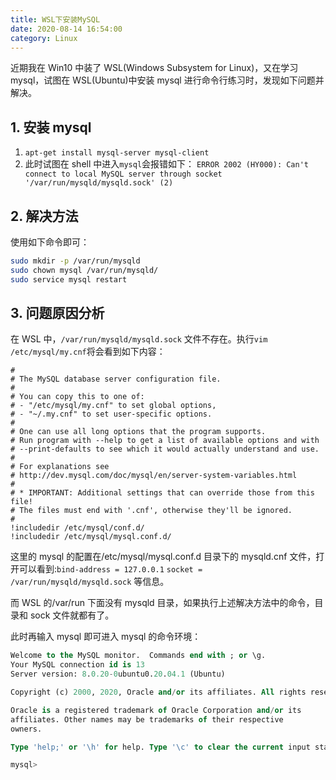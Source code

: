 ```yaml
---
title: WSL下安装MySQL
date: 2020-08-14 16:54:00
category: Linux
---
```


近期我在 Win10 中装了 WSL(Windows Subsystem for Linux)，又在学习 mysql，试图在 WSL(Ubuntu)中安装 mysql 进行命令行练习时，发现如下问题并解决。

<!-- more -->

## 1. 安装 mysql

1. `apt-get install mysql-server mysql-client`
2. 此时试图在 shell 中进入`mysql`会报错如下：
   `ERROR 2002 (HY000): Can't connect to local MySQL server through socket '/var/run/mysqld/mysqld.sock' (2)`

## 2. 解决方法

使用如下命令即可：

```bash
sudo mkdir -p /var/run/mysqld
sudo chown mysql /var/run/mysqld/
sudo service mysql restart
```

## 3. 问题原因分析

在 WSL 中，`/var/run/mysqld/mysqld.sock` 文件不存在。执行`vim /etc/mysql/my.cnf`将会看到如下内容：

```shell
#
# The MySQL database server configuration file.
#
# You can copy this to one of:
# - "/etc/mysql/my.cnf" to set global options,
# - "~/.my.cnf" to set user-specific options.
#
# One can use all long options that the program supports.
# Run program with --help to get a list of available options and with
# --print-defaults to see which it would actually understand and use.
#
# For explanations see
# http://dev.mysql.com/doc/mysql/en/server-system-variables.html
#
# * IMPORTANT: Additional settings that can override those from this file!
# The files must end with '.cnf', otherwise they'll be ignored.
#
!includedir /etc/mysql/conf.d/
!includedir /etc/mysql/mysql.conf.d/
```

这里的 mysql 的配置在/etc/mysql/mysql.conf.d 目录下的 mysqld.cnf 文件，打开可以看到:`bind-address = 127.0.0.1` `socket = /var/run/mysqld/mysqld.sock` 等信息。

而 WSL 的/var/run 下面没有 mysqld 目录，如果执行上述解决方法中的命令，目录和 sock 文件就都有了。

此时再输入 mysql 即可进入 mysql 的命令环境：

```sql
Welcome to the MySQL monitor.  Commands end with ; or \g.
Your MySQL connection id is 13
Server version: 8.0.20-0ubuntu0.20.04.1 (Ubuntu)

Copyright (c) 2000, 2020, Oracle and/or its affiliates. All rights reserved.

Oracle is a registered trademark of Oracle Corporation and/or its
affiliates. Other names may be trademarks of their respective
owners.

Type 'help;' or '\h' for help. Type '\c' to clear the current input statement.

mysql>
```
